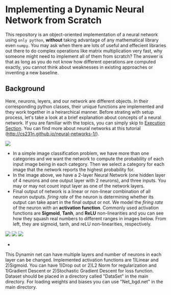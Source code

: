 # Implementing a Dynamic Neural Network from Scratch

This repository is an object-oriented implementation of a neural network using `only python`, **without** taking advantage of any mathematical library even `numpy`. You may ask when there are lots of useful and effecient libraries out there to do complex operations like matrix multiplication very fast, why someone might need to implement all of them from scratch? The answer is that as long as you do not know how different operations are computed exactly, you cannot think about weaknesses in existing approaches or inventing a new baseline.


## Background
Here, neurons, leyers, and our network are different objects. In their corresponding python classes, their unique functions are implemented and they work together in a heirarchical manner. Before strating with setup process, let's take a look at a brief explanation about concepts of a neural network. If you are familiar with the topics, you can simply skip to [Execution Section](https://github.com/arghavan-kpm//dynamic-nn-from-scratch#Execution). You can find more about neural networks at this tutorial (<http://cs231n.github.io/neural-networks-1/>).

![](https://github.com/arghavan-kpm/dynamic-nn-from-scratch/raw/master/figures/mlp.png)

* In a simple image classification problem, we have more than one categories and we want the network to compute the probability of each input image being in each category. Then we select a category for each image that the network reports the highest probability for. 
* In the image above, we have a 2-layer Neural Network (one hidden layer of 4 neurons and one output layer with 2 neurons), and three inputs. You may or may not count input layer as one of the network layers.
* Final output of network is a linear or non-linear combination of all neuron outputs. _firing rate_ of the neuron is determining whether its output can take apart in the final output or not. We model the _firing rate_ of the neuron with an **activation function**. Commonly used activation functions are **Sigmoid**, **Tanh**, and **ReLU** non-linearities and you can see how they squash real numbers to different ranges in images below. From left, they are sigmoid, tanh, and reLU non-linearities, respectively.

![](https://github.com/arghavan-kpm/dynamic-nn-from-scratch/raw/master/figures/sigmoid.png) ![](https://github.com/arghavan-kpm/dynamic-nn-from-scratch/raw/master/figures/tanh.png) ![](https://github.com/arghavan-kpm/dynamic-nn-from-scratch/raw/master/figures/ReLU.png)

* 

This Dynamin net can have multiple layers and number of neurons in each layer can be changed. Implemented activation functions are 1)Linear and 2)Sigmoid. You can have 1)Drop out or 2)L2 Norm for regularization and 1)Gradient Descent or 2)Stochastic Gradient Descent for loss function.
Dataset should be placed in a directory called "DataSet" in the main directory.
For loading weights and biases you can use "Net_bgd.net" in the main directory.

